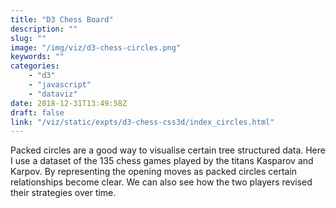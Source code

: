 ```yaml
---
title: "D3 Chess Board"
description: ""
slug: ""
image: "/img/viz/d3-chess-circles.png"
keywords: ""
categories:
    - "d3"
    - "javascript"
    - "dataviz"
date: 2018-12-31T13:49:58Z
draft: false
link: "/viz/static/expts/d3-chess-css3d/index_circles.html"
---
```

Packed circles are a good way to visualise certain tree structured data. Here I use a dataset of the 135 chess games played by the titans Kasparov and Karpov. By representing the opening moves as packed circles certain relationships become clear. We can also see how the two players revised their strategies over time.
<!-- The use of packed circles to visualize the opening variations -->
<!--       of the 135 games played between Kasparov and Karpov. D3's packing library does -->
<!--       the placement leg-work. Part of an on-going series. -->
<!--more-->
